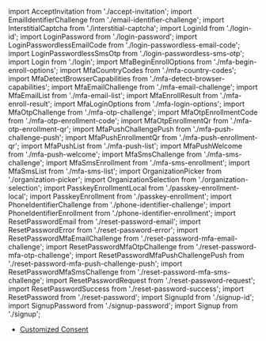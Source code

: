import AcceptInvitation from './accept-invitation';
import EmailIdentifierChallenge from './email-identifier-challenge';
import InterstitialCaptcha from './interstitial-captcha';
import LoginId from './login-id';
import LoginPassword from './login-password';
import LoginPasswordlessEmailCode from './login-passwordless-email-code';
import LoginPasswordlessSmsOtp from './login-passwordless-sms-otp';
import Login from './login';
import MfaBeginEnrollOptions from './mfa-begin-enroll-options';
import MfaCountryCodes from './mfa-country-codes';
import MfaDetectBrowserCapabilities from './mfa-detect-browser-capabilities';
import MfaEmailChallenge from './mfa-email-challenge';
import MfaEmailList from './mfa-email-list';
import MfaEnrollResult from './mfa-enroll-result';
import MfaLoginOptions from './mfa-login-options';
import MfaOtpChallenge from './mfa-otp-challenge';
import MfaOtpEnrollmentCode from './mfa-otp-enrollment-code';
import MfaOtpEnrollmentQr from './mfa-otp-enrollment-qr';
import MfaPushChallengePush from './mfa-push-challenge-push';
import MfaPushEnrollmentQr from './mfa-push-enrollment-qr';
import MfaPushList from './mfa-push-list';
import MfaPushWelcome from './mfa-push-welcome';
import MfaSmsChallenge from './mfa-sms-challenge';
import MfaSmsEnrollment from './mfa-sms-enrollment';
import MfaSmsList from './mfa-sms-list';
import OrganizationPicker from './organization-picker';
import OrganizationSelection from './organization-selection';
import PasskeyEnrollmentLocal from './passkey-enrollment-local';
import PasskeyEnrollment from './passkey-enrollment';
import PhoneIdentifierChallenge from './phone-identifier-challenge';
import PhoneIdentifierEnrollment from './phone-identifier-enrollment';
import ResetPasswordEmail from './reset-password-email';
import ResetPasswordError from './reset-password-error';
import ResetPasswordMfaEmailChallenge from './reset-password-mfa-email-challenge';
import ResetPasswordMfaOtpChallenge from './reset-password-mfa-otp-challenge';
import ResetPasswordMfaPushChallengePush from './reset-password-mfa-push-challenge-push';
import ResetPasswordMfaSmsChallenge from './reset-password-mfa-sms-challenge';
import ResetPasswordRequest from './reset-password-request';
import ResetPasswordSuccess from './reset-password-success';
import ResetPassword from './reset-password';
import SignupId from './signup-id';
import SignupPassword from './signup-password';
import Signup from './signup';




* [Customized Consent](examples/customized-consent.md)
